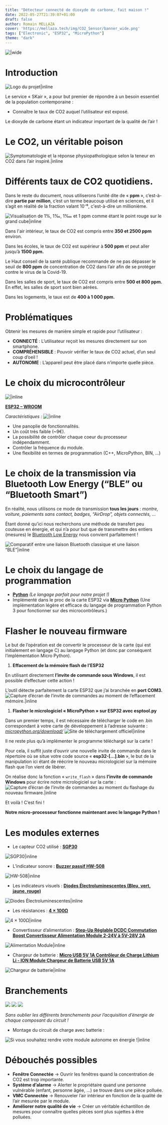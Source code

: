 ```yaml
---
title: "Détecteur connecté de dioxyde de carbone, fait maison !"
date: 2022-05-27T21:39:07+01:00
draft: false
author: Romain MELLAZA
cover: 'https://mellaza.tech/img/CO2_Sensor/banner_wide.png'
tags: ["Electronic", "ESP32", "MicroPython"]
theme: "dark"
---
```

![|wide](https://mellaza.tech/img/CO2_Sensor/banner_wide.png)

# Introduction
![Logo du projet|inline](https://mellaza.tech/img/CO2_Sensor/LOGO-v1-blue-rectangle.png)

Le service « SKair », a pour but premier de répondre à un besoin essentiel de la population contemporaine :
* Connaître le taux de CO2 auquel l’utilisateur est exposé.

Le dioxyde de carbone étant un indicateur important de la qualité de l’air !

# Le CO2, un véritable poison
![Symptomatologie et la réponse physiopathologique selon la teneur en CO2 dans l’air inspiré.|inline](https://mellaza.tech/img/CO2_Sensor/Taux-risques.png)

# Différents taux de CO2 quotidiens.
Dans le reste du document, nous utiliserons l’unité dite de « **ppm** », c’est-à-dire **partie par million**, c’est un terme beaucoup utilisé en sciences, et il s’agit en réalité de la fraction valant 10⁻⁶, c'est-à-dire un millionième.

![Visualisation de 1%, 1‰, 1‱ et 1 ppm comme étant le point rouge sur le grand cube|inline](https://upload.wikimedia.org/wikipedia/commons/thumb/6/67/Visualisation_parts_per.svg/1024px-Visualisation_parts_per.svg.png)

Dans l'air intérieur, le taux de CO2 est compris entre **350 et 2500 ppm** environ.

Dans les écoles, le taux de CO2 est supérieur à **500 ppm** et peut aller jusqu’à **1500 ppm.**

Le Haut conseil de la santé publique recommande de ne pas dépasser le seuil de **800 ppm** de concentration de CO2 dans l’air afin de se protéger contre le virus de la Covid-19.

Dans les salles de sport, le taux de CO2 est compris entre **500 et 800 ppm.**
En effet, les salles de sport sont bien aérées.

Dans les logements, le taux est de **400 à 1 000 ppm.**

# Problématiques 
Obtenir les mesures de manière simple et rapide pour l’utilisateur :
* **CONNECTÉ** : L’utilisateur reçoit les mesures directement sur son smartphone.
* **COMPRÉHENSIBLE** : Pouvoir vérifier le taux de CO2 actuel, d’un seul coup d’oeil !
* **AUTONOME** : L’appareil peut être placé dans n’importe quelle pièce.

# Le choix du microcontrôleur
![|inline](https://m.media-amazon.com/images/I/71Q4jCOGohL._SL1500_.jpg)

[**ESP32 – WROOM**](https://www.espressif.com/en/products/modules/esp32)

*Caractéristiques :*
![|inline](https://mellaza.tech/img/CO2_Sensor/Specifications-ESP32.png)

* Une panoplie de fonctionnalités.
* Un coût très faible (~9€).
* La possibilité de contrôler chaque coeur du processeur indépendamment.
* Contrôler la fréquence du module.
* Une flexibilité en termes de programmation (C++, MicroPython, BIN, …)

# Le choix de la transmission via Bluetooth Low Energy (“BLE” ou “Bluetooth Smart”)

En réalité, nous utilisons ce mode de transmission **tous les jours** : *montre, voiture, paiements sans contact, badges, “AirDrop”, objets connectés, …*

Étant donné qu’ici nous recherchons une méthode de transfert peu couteuse en énergie, et qui n’a pour but que de transmettre des entiers (mesures) le [Bluetooth Low Energy](https://fr.wikipedia.org/wiki/Bluetooth_%C3%A0_basse_consommation) nous convient parfaitement !

![Comparatif entre une liaison Bluetooth classique et une liaison “BLE”|inline](https://mellaza.tech/img/CO2_Sensor/Documentation.jpg)

# Le choix du langage de programmation
* [**Python**](https://www.python.org/) *(Le langage parfait pour notre projet !)*
* Implémenté dans le proc de la carte ESP32 via [**Micro Python**](https://micropython.org/) (Une implémentation légère et efficace du langage de programmation Python 3 pour fonctionner sur des microcontrôleurs.)

# Flasher le nouveau firmware
Le but de l’opération est de convertir le processeur de la carte (qui est initialement en langage C) au langage Python (et donc par conséquent l’implémentation Micro Python).
1. **Effacement de la mémoire flash de l’ESP32**

En utilisant directement **l’invite de commande sous Windows**, il est possible d’effectuer cette action !

L’outil détecte parfaitement la carte ESP32 que j’ai branchée en **port COM3.**
![Capture d’écran de l’invite de commandes au moment de l’effacement mémoire.|inline](https://mellaza.tech/img/CO2_Sensor/Capture.png)
1. **Flasher le micrologiciel « MicroPython » sur ESP32 avec esptool.py**

Dans un premier temps, il est nécessaire de télécharger le code en .bin correspondant à votre carte de développement à l’adresse suivante : [*micropython.org/download/*](https://micropython.org/download/)
![Site de téléchargement officiel|inline](https://mellaza.tech/img/CO2_Sensor/Documentation-micro.jpg)

Il ne reste plus qu’à implémenter le programme téléchargé sur la carte !

Pour cela, il suffit juste d’ouvrir une nouvelle invite de commande dans le répertoire où se situe votre code source « **esp32-[…].bin** », le but de la manipulation ici étant de réécrire le nouveau micrologiciel sur la mémoire flash que l’on vient de libérer.

On réalise donc la fonction « ```write_flash``` » dans **l’invite de commande Windows** pour écrire notre micrologiciel sur la carte :
![Capture d’écran de l’invite de commandes au moment du flashage du nouveau firmware.|inline](https://mellaza.tech/img/CO2_Sensor/Capture2.png)

Et voilà ! C’est fini !

**Notre micro-processeur fonctionne maintenant avec le langage Python !**

# Les modules externes
* Le capteur CO2 utilisé : [**SGP30**](https://www.kubii.fr/modules-capteurs/2874-capteur-qualite-de-l-air-sgp30-breakout-3272496300705.html)

![SGP30|inline](https://mellaza.tech/img/CO2_Sensor/Documentation2.jpg)

* L’indicateur sonore : [**Buzzer passif HW-508**](https://hallroad.org/ky-006-3pin-miniature-passive-buzzer-alarm-sensor-module-in-pakistan.html)

![HW-508|inline](https://hallroad.org/images/thumbnails/500/500/detailed/10/KY-006_3pin_Miniature_Passive_Buzzer_Alarm_Sensor_Module_in_pakistan.jpg)

* Les indicateurs visuels : [**Diodes Électroluminescentes (Bleu, vert, jaune, rouge)**](https://www.amazon.fr/Diodes-Electroluminescentes/b?ie=UTF8&node=10153728031)

![Diodes Électroluminescentes|inline](https://mellaza.tech/img/CO2_Sensor/Documentation4.jpg)

* Les résistances : [**4 × 100Ω**](https://composant-electronique.fr/resistance-100-ohms-1-4w-cfr1-4w-100r)

![4 × 100Ω|inline](https://mellaza.tech/img/CO2_Sensor/Documentation5.jpg)

* Convertisseur d’alimentation : [**Step-Up Réglable DCDC Commutation Boost Convertisseur Alimentation Module 2-24V à 5V-28V 2A**](https://fr.banggood.com/Geekcreit-DC-2V-24V-To-5V-28V-2A-Step-Up-Boost-Converter-Power-Supply-Module-Adjustable-Regulator-Board-p-1566600.html?cur_warehouse=CN)

![Alimentation Module|inline](https://mellaza.tech/img/CO2_Sensor/Documentation6.jpg)

* Chargeur de batterie : [**Micro USB 5V 1A Contrôleur de Charge Lithium Li - ION Module Chargeur de Batterie USB 5V 1A**](https://www.amazon.fr/AZDelivery-TP4056-Micro-USB-Laderegler-Parent/dp/B07Z8D2WH2)

![Chargeur de batterie|inline](https://mellaza.tech/img/CO2_Sensor/Documentation7.jpg)

# Branchements
![](https://mellaza.tech/img/CO2_Sensor/Capture3.png)
![](https://mellaza.tech/img/CO2_Sensor/Capture4.png)
![](https://mellaza.tech/img/CO2_Sensor/Capture5.png)

*Sans oublier les différents branchements pour l’acquisition d’énergie de chaque composant du circuit !*

* Montage du circuit de charge avec batterie :

![Si vous souhaitez rendre votre module autonome en énergie !|inline](https://mellaza.tech/img/CO2_Sensor/Documentation8.jpg)

# Débouchés possibles
* **Fenêtre Connectée** → Ouvrir les fenêtres quand la concentration de CO2 est trop importante.
* **Système d’alarme** → Alerter le propriétaire quand une personne vulnérable (enfant, personne âgée, …) se trouve dans une pièce polluée.
* **VMC Connectée** → Renouveler l’air intérieur en fonction de la qualité de l’air mesurée par le module.
* **Améliorer notre qualité de vie** → Créer un véritable échantillon de mesures pour connaître quelles pièces sont plus sujettes à être polluées.
